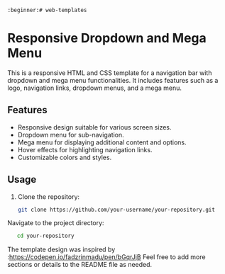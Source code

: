 	:beginner:# web-templates
# Responsive Dropdown and Mega Menu

This is a responsive HTML and CSS template for a navigation bar with dropdown and mega menu functionalities. It includes features such as a logo, navigation links, dropdown menus, and a mega menu.

## Features

- Responsive design suitable for various screen sizes.
- Dropdown menu for sub-navigation.
- Mega menu for displaying additional content and options.
- Hover effects for highlighting navigation links.
- Customizable colors and styles.

## Usage

1. Clone the repository:

   ```bash
   git clone https://github.com/your-username/your-repository.git


Navigate to the project directory:
```bash
   cd your-repository
```                      
   


The template design was inspired by :https://codepen.io/fadzrinmadu/pen/bGqrJjB
Feel free to add more sections or details to the README file as needed.
